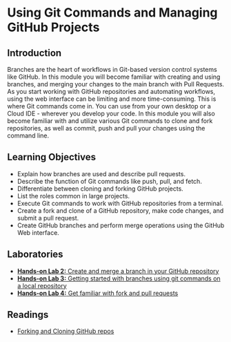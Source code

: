 # Using Git Commands and Managing GitHub Projects
## Introduction
Branches are the heart of workflows in Git-based version control systems like GitHub. In this module you will become familiar with creating and using branches, and merging your changes to the main branch with Pull Requests. As you start working with GitHub repositories and automating workflows, using the web interface can be limiting and more time-consuming. This is where Git commands come in. You can use from your own desktop or a Cloud IDE - wherever you develop your code. In this module you will also become familiar with and utilize various Git commands to clone and fork repositories, as well as commit, push and pull your changes using the command line.

## Learning Objectives
* Explain how branches are used and describe pull requests.
* Describe the function of Git commands like push, pull, and fetch.
* Differentiate between cloning and forking GitHub projects.
* List the roles common in large projects.
* Execute Git commands to work with GitHub repositories from a terminal.
* Create a fork and clone of a GitHub repository, make code changes, and submit a pull request.
* Create GitHub branches and perform merge operations using the GitHub Web interface.

## Laboratories
* [**Hands-on Lab 2:** Create and merge a branch in your GitHub repository](./files/GitHub2_Branch_Merge.pdf)
* [**Hands-on Lab 3:** Getting started with branches using git commands on a local repository](./files/GitHubTest01_Getting_Started.pdf)
* [**Hands-on Lab 4:** Get familiar with fork and pull requests](./files/Fork_and_pull_requests.pdf)

## Readings
* [Forking and Cloning GitHub repos](./files/Forking_and_Cloning_GitHub.pdf)
